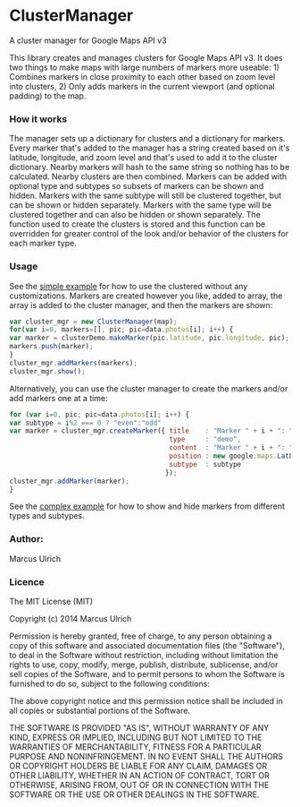 
ClusterManager
==============
A cluster manager for Google Maps API v3

This library creates and manages clusters for Google Maps API v3. It does two things to make maps with large numbers of markers more useable: 1) Combines markers in close proximity to each other based on zoom level into clusters, 2) Only adds markers in the current viewport (and optional padding) to the map. 

### How it works
The manager sets up a dictionary for clusters and a dictionary for markers. Every marker that's added to the manager has a string created based on it's latitude, longitude, and zoom level and that's used to add it to the cluster dictionary. Nearby markers will hash to the same string so nothing has to be calculated. Nearby clusters are then combined. Markers can be added with optional type and subtypes so subsets of markers can be shown and hidden. Markers with the same subtype will still be clustered together, but can be shown or hidden separately. Markers with the same type will be clustered together and can also be hidden or shown separately. The function used to create the clusters is stored and this function can be overridden for greater control of the look and/or behavior of the clusters for each marker type.

### Usage
See the [simple example](http://mallocs.github.io/ClusterManager/demos/simple.html) for how to use the clustered without any customizations.
Markers are created however you like, added to array, the array is added to the cluster manager, and then the markers are shown:
```javascript
var cluster_mgr = new ClusterManager(map);
for(var i=0, markers=[], pic; pic=data.photos[i]; i++) {
var marker = clusterDemo.makeMarker(pic.latitude, pic.longitude, pic);
markers.push(marker);
}
cluster_mgr.addMarkers(markers);
cluster_mgr.show();
```

Alternatively, you can use the cluster manager to create the markers and/or add markers one at a time:
```javascript
for (var i=0, pic; pic=data.photos[i]; i++) {
var subtype = i%2 === 0 ? "even":"odd"
var marker = cluster_mgr.createMarker({ title    : "Marker " + i + ": " + subtype,
                                        type     : "demo",
                                        content  : "Marker " + i + ": " + subtype,
                                        position : new google.maps.LatLng(pic.latitude, pic.longitude),
                                        subtype  : subtype
                                       });
cluster_mgr.addMarker(marker);
}
```
See the [complex example](http://mallocs.github.io/ClusterManager/demos/complex.html) for how to show and hide markers from different types and subtypes.

### Author:
Marcus Ulrich

### Licence

The MIT License (MIT)

Copyright (c) 2014 Marcus Ulrich

Permission is hereby granted, free of charge, to any person obtaining a copy
of this software and associated documentation files (the "Software"), to deal
in the Software without restriction, including without limitation the rights
to use, copy, modify, merge, publish, distribute, sublicense, and/or sell
copies of the Software, and to permit persons to whom the Software is
furnished to do so, subject to the following conditions:

The above copyright notice and this permission notice shall be included in
all copies or substantial portions of the Software.

THE SOFTWARE IS PROVIDED "AS IS", WITHOUT WARRANTY OF ANY KIND, EXPRESS OR
IMPLIED, INCLUDING BUT NOT LIMITED TO THE WARRANTIES OF MERCHANTABILITY,
FITNESS FOR A PARTICULAR PURPOSE AND NONINFRINGEMENT. IN NO EVENT SHALL THE
AUTHORS OR COPYRIGHT HOLDERS BE LIABLE FOR ANY CLAIM, DAMAGES OR OTHER
LIABILITY, WHETHER IN AN ACTION OF CONTRACT, TORT OR OTHERWISE, ARISING FROM,
OUT OF OR IN CONNECTION WITH THE SOFTWARE OR THE USE OR OTHER DEALINGS IN
THE SOFTWARE.
